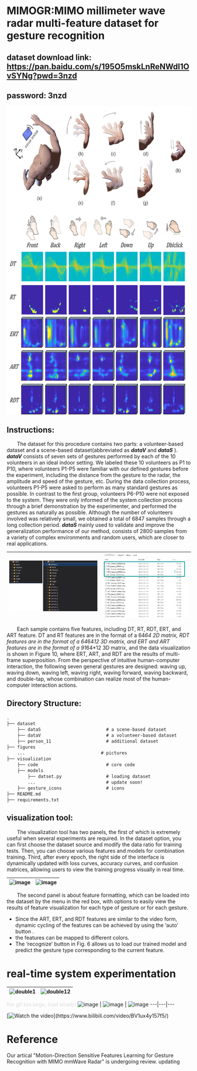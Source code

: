# MIMOGR:MIMO millimeter wave radar multi-feature dataset for gesture recognition

## dataset download link: https://pan.baidu.com/s/195O5mskLnReNWdl1OvSYNg?pwd=3nzd 
## password: 3nzd 

<img src="figures//featureshow.png" width="600" height="840" align="middle" />

## Instructions: 
&emsp;&emsp;The dataset for this procedure contains two parts: a volunteer-based dataset and a scene-based dataset(abbreviated as __*dataV*__  and __*dataS*__ ). __*dataV*__ consists of seven sets of gestures performed by each of the 10 volunteers in an ideal indoor setting. We labeled these 10 volunteers as P1 to P10, where volunteers P1-P5 were familiar with our defined gestures before the experiment, including the distance from the gesture to the radar, the amplitude and speed of the gesture, etc. During the data collection process, volunteers P1-P5 were asked to perform as many standard gestures as possible. In contrast to the first group, volunteers P6-P10 were not exposed to the system. They were only informed of the system collection process through a brief demonstration by the experimenter, and performed the gestures as naturally as possible. Although the number of volunteers involved was relatively small, we obtained a total of 6847 samples through a long collection period. __*dataS*__ mainly used to validate and improve the generalization performance of our method, consists of 2800 samples from a variety of complex environments and random users, which are closer to real applications.

![image](figures//1.jpg)|![image](figures//2.jpg)
---|---

&emsp;&emsp;Each sample contains five features, including DT, RT, RDT, ERT, and ART feature. DT and RT features are in the format of a 64*64 2D matrix, RDT features are in the format of a 64*64*12 3D matrix, and ERT and ART features are in the format of a 91*64*12 3D matrix, and the data visualization is shown in Figure 10, where ERT, ART, and RDT are the results of multi-frame superposition. From the perspective of intuitive human-computer interaction, the following seven general gestures are designed: waving up, waving down, waving left, waving right, waving forward, waving backward, and double-tap, whose combination can realize most of the human-computer interaction actions.

## Directory Structure:
    .
    ├── dataset                         
        ├── dataS                         # a scene-based dataset
        ├── dataV                         # a volunteer-based dataset
        ├── person_11                     # additional dataset
    ├── figures
        ...                             # pictures
    ├── visualization                   
        ├── code                          # core code
        ├── models    
            ├── datset.py                 # loading dataset          
            ...                           # update soon!
        ├── gesture_icons                 # icons
    ├── README.md
    ├── requirements.txt

## visualization tool:
&emsp;&emsp;The visualization tool has two panels, the first of which is extremely useful when several experiments are required. In the dataset option, you can first choose the dataset source and modify the data ratio for training tests. Then, you can choose various features and models for combination training. Third, after every epoch, the right side of the interface is dynamically updated with loss curves, accuracy curves, and confusion matrices, allowing users to view the training progress visually in real time.

![image](figures//3.gif)|![image](figures//4.gif)
---|---

&emsp;&emsp;The second panel is about feature formatting, which can be loaded into the dataset  by the menu in the red box, with options to easily view the results of feature visualization for each type of gesture or for each gesture.
+ Since the ART, ERT, and RDT features are similar to the video form, dynamic cycling of the features can be achieved by using the ‘auto’ button .
+ the features can be mapped to different colors.
+ The ‘recognize’ button in Fig. 6 allows us to load our trained model and predict the gesture type corresponding to the current feature.




# real-time system experimentation

![double1](https://user-images.githubusercontent.com/25380489/218654026-fd4ca34e-8813-4396-9650-58f4bc7b792d.gif)|![double12](https://user-images.githubusercontent.com/25380489/218654041-fc0fe476-398f-4f84-b2e4-881bb35e340c.gif)
---|---

<font color= #DCDCDC> the gif too large, load slowly!</font>
![image](figures//frontback.gif) | ![image](figures//leftright.gif) | ![image](figures//updown.gif)
---|---|---

[![Watch the video]([https://i.imgur.com/vKb2F1B.png](https://user-images.githubusercontent.com/25380489/218715123-3597a131-7953-4f3b-8984-397cc29d4e8b.jpg))](https://www.bilibili.com/video/BV1ux4y157f5/)
# Reference
Our artical "Motion-Direction Sensitive Features Learning for Gesture Recognition with MIMO mmWave Radar" is undergoing review. updating
